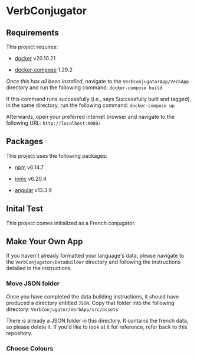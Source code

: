 # VerbConjugator

## Requirements
This project requires:

- [docker](https://www.docker.com/) v20.10.21

- [docker-compose](https://docs.docker.com/compose/) 1.29.2



_Once this has all been installed_, navigate to the `VerbConjugatorApp/VerbApp` directory and run the following command:
    `docker-compose build`

If this command runs successfully (i.e., says Successfully built and tagged), in the same directory, run the following command:
    `docker-compose up`

Afterwards, open your preferred internet browser and navigate to the following URL:
    `http://localhost:8080/`


## Packages
This project uses the following packages:

- [npm](https://www.npmjs.com/get-npm) v6.14.7 

- [ionic](https://ionicframework.com/docs/intro/cli) v6.20.4 

- [angular](https://angular.io/docs) v13.3.9



## Inital Test
This project comes initialized as a French conjugator. 

## Make Your Own App
If you haven't already formatted your language's data, please navigate to the `VerbConjugator/DataBuilder` directory and following the instructions detailed in the instructions.

### Move JSON folder
Once you have completed the data building instructions, it should have produced a directory entitled `JSON`. Copy that folder into the following directory:
    `VerbConjugator/VerbApp/src/assets`

There is already a JSON folder in this directory. It contains the french data, so please delete it. If you'd like to look at it for reference, refer back to this repository.

### Choose Colours
